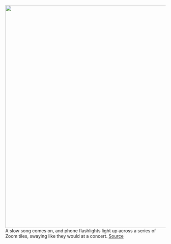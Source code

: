 <img src='https://cdn.vox-cdn.com/thumbor/r_SFCOT_OmFzCSxg7_DbwWTCdzg=/0x0:2040x1360/1200x675/filters:focal(857x517:1183x843)/cdn.vox-cdn.com/uploads/chorus_image/image/66796989/acastro_200513_4021_zoomFandom_0001.0.jpg' width='700px' /><br/>
A slow song comes on, and phone flashlights light up across a series of Zoom tiles, swaying like they would at a concert.
<a href='https://www.theverge.com/21252160/fan-meetups-zoom-fandom-tumblr-twitter-internet-friends-5sos-harry-styles-crafting'> Source <a/>